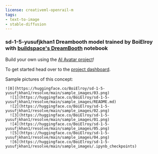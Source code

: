 ```yaml
---
license: creativeml-openrail-m
tags:
- text-to-image
- stable-diffusion
---
```

### sd-1-5-yusufjkhan1 Dreambooth model trained by BoiElroy with [buildspace's DreamBooth](https://colab.research.google.com/github/buildspace/diffusers/blob/main/examples/dreambooth/DreamBooth_Stable_Diffusion.ipynb) notebook

Build your own using the [AI Avatar project](https://buildspace.so/builds/ai-avatar)! 

To get started head over to the [project dashboard](https://buildspace.so/p/build-ai-avatars). 

Sample pictures of this concept:

    
    
    
    
    
    
    ![0](https://huggingface.co/BoiElroy/sd-1-5-yusufjkhan1/resolve/main/sample_images/03.png)
      ![1](https://huggingface.co/BoiElroy/sd-1-5-yusufjkhan1/resolve/main/sample_images/README.md)
      ![2](https://huggingface.co/BoiElroy/sd-1-5-yusufjkhan1/resolve/main/sample_images/02.png)
      ![3](https://huggingface.co/BoiElroy/sd-1-5-yusufjkhan1/resolve/main/sample_images/01.png)
      ![4](https://huggingface.co/BoiElroy/sd-1-5-yusufjkhan1/resolve/main/sample_images/05.png)
      ![5](https://huggingface.co/BoiElroy/sd-1-5-yusufjkhan1/resolve/main/sample_images/04.png)
      ![6](https://huggingface.co/BoiElroy/sd-1-5-yusufjkhan1/resolve/main/sample_images/.ipynb_checkpoints)
      
